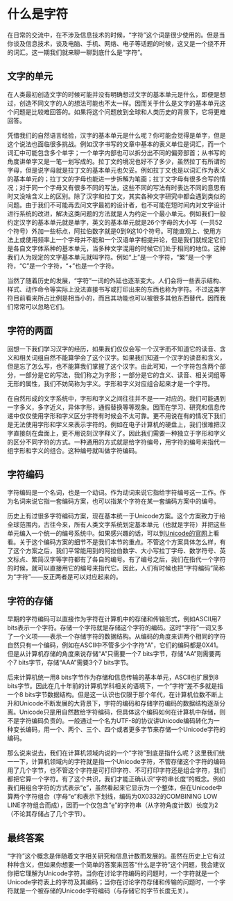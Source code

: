 # 什么是字符

在日常的交流中，在不涉及信息技术的时候，“字符”这个词是很少使用的。但是当你谈及信息技术，谈及电脑、手机、网络、电子等话题的时候，这又是一个绕不开的词汇。这一期我们就来聊一聊到底什么是“字符”。

## 文字的单元

在人类最初创造文字的时候可能并没有明确想过文字的基本单元是什么，即便是想过，创造不同文字的人的想法可能也不太一样。因而关于什么是文字的基本单元这个问题是比较难回答的。如果将这个问题放到全球和人类历史的背景下，它将更难回答。

凭借我们的自然语言经验，汉字的基本单元是什么呢？你可能会觉得是单字，但是这个说法也面临很多挑战。例如汉字书写的文章中基本的表义单位是词汇，而一个词汇中可能包含多个单字；一个单字内部也可以拆分出不同的偏旁部首；从书写的角度讲单字又是一笔一划写成的。拉丁文的境况也好不了多少，虽然拉丁有所谓的字母，但是说字母就是拉丁文的基本单元也欠妥。例如拉丁文也是以词汇作为表义的基本单元的；拉丁文的字母也能进一步拆解为笔画；拉丁文字母有很多合写的情况；对于同一个字母又有很多不同的写法，这些不同的写法有时表达不同的意思有时又没啥含义上的区别。除了汉字和拉丁文，其实各种文字研究中都会遇到类似的问题。由于我们不可能再去问文字最初的设计者，也不可能在短时间内对文字设计进行系统的改进，解决这类问题的方法就是人为约定一个最小单元。例如我们一般约定汉字的基本单元就是单字，英文的基本单元就是26个字母的大小写（一共52个符号）外加一些标点，阿拉伯数字就是0到9这10个符号。可能直观上、使用方法上或使用频率上一个字母并不能和一个汉语单字相提并论，但是我们就规定它们是各自文字体系种的基本单元，当多种文字混用的时候它们处于相同的地位。这种我们人为规定的文字基本单元就叫字符。例如“上”是一个字符，“繁”是一个字符，“C”是一个字符，“+”也是一个字符。

当然了随着历史的发展，“字符”一词的外延也逐渐变大。人们会将一些表示结构、样式、动作命令等实际上没法直接书写或打印出来的东西也称为字符。不过这类字符目前看来所占比例是相当小的，而且其功能也可以被很多其他东西替代，因而我们常常可以忽略它们。

## 字符的两面

回想一下我们学习汉字的经历，如果我们仅仅会写一个汉字而不知道它的读音、含义和相关词组自然不能算学会了这个汉字。如果我们知道一个汉字的读音和含义，但是忘了怎么写，也不能算我们掌握了这个汉字。由此可知，一个字符包含两个部分，一部分是它的写法，我们称之为字形；一部分是它的含义、读音、相关词组等无形的属性，我们不妨简称为字义。字形和字义对应组合起来才是一个字符。

在自然形成的文字系统中，字形和字义之间往往并不是一一对应的。我们可能遇到一字多义，多字近义，异体字形，通假替换等等现象。因而在学习、研究和信息传递中仅仅使用字形和字义区分字符有时候会不太可靠。更不用说在有的情况下我们是无法使用字形和字义来表示字符的。例如在电子计算机的硬盘上，我们很难把汉字直接刻在盘面上，更不用说刻汉字释义了。因此我们需要一种独立于字形和字义的区分不同字符的方式。一种通用的方式就是给字符编号，用字符的编号来指代一组字形和字义的组合。这种编号就叫做字符编码。

## 字符编码

字符编码是一个名词，也是一个动词。作为动词来说它指给字符编号这一工作。作为名词来说它指一套编码方案，也可以指某个字符在某一套编码方案中的编号。

历史上有过很多字符编码方案，现在基本统一于Unicode方案。这个方案致力于给全球范围内，古往今来，所有人类文字系统划定基本单元（也就是字符）并把这些单元编入一个统一的编号系统中。如果感兴趣的话，可以到[Unicode的官网](https://home.unicode.org/)上看看。关于这个编码方案的细节不是我们本节的重点。不管这个方案具体怎么样，有了这个方案之后，我们平常能用到的阿拉伯数字、大小写拉丁字母、数学符号、英文标点、繁简汉字等字符都有了各自的编号。有了编号之后，我们在指代一个字符的时候，就可以直接用它的编号来指代它。因此，人们有时候也把“字符编码”简称为“字符”——反正两者是可以对应起来的。

## 字符的存储

早期的字符编码可以直接作为字符在计算机中的存储和传输形式，例如ASCII用7 bits表示一个字符。存储一个字符就是存储这个字符的编码。这时“字符”一词又多了一个义项——表示一个存储字符的数据结构。从编码的角度来讲两个相同的字符自然只有一个编码，例如在ASCII中不管多少个字符“A”，它们的编码都是0X41。但是从计算机存储的角度来说存储“A”只需要一个7 bits字节，存储“AA”则需要两个7 bits字节，存储“AAA”需要3个7 bits字节。

后来计算机统一用8 bits字节作为存储和信息传输的基本单元，ASCII也扩展到8 bits字节。因此在几十年前的计算机学科相关的语境下，一个“字符”差不多就是指一个8 bits字节数据结构。但是这一认识也仅限于那个年代，在计算机位数不断上升和Unicode不断发展的大背景下，字符的编码和存储字符编码的数据结构逐渐分离。Unicode只是用自然数给字符编码，但具体这个编码如何在计算机中存储，则不是字符编码负责的。一般通过一个名为UTF-8的协议讲Unicode编码转化为一种变长编码，用一个、两个、三个、四个或者更多字节来存储一个Unicode字符的编码。

那么说来说去，我们在计算机领域内说的一个“字符”到底是指什么呢？这里我们统一一下，计算机领域内的字符就是指一个Unicode字符，不管存储这个字符的编码用了几个字节，也不管这个字符是可打印字符、不可打印字符还是组合字符，我们都把它算一个字符。有了这个共识，我们才能正确认识“字符串长度”的概念。例如我们用组合字符的方式表示“e̲”，虽然看起来它显示为一个整体，但在Unicode中算两个字符组合（字母“e”和表示下划线，编码为0X0332的COMBINING LOW LINE字符组合而成），因而一个仅包含“e̲”的字符串（从字符角度计数）长度为2（不论其存储占了几个字节）。

## 最终答案

“字符”这个概念是伴随着文字相关研究和信息计数而发展的。虽然在历史上它有过种种含义，但如果你想要一个简单的答案来回答“什么是字符”这个问题，我会建议你把它理解为Unicode字符。当你在讨论字符编码的问题时，一个字符就是一个Unicode字符表上的字符及其编码；当你在讨论字符存储和传输的问题时，一个字符就是一个被存储的Unicode字符编码（与存储它的字节长度无关）。

